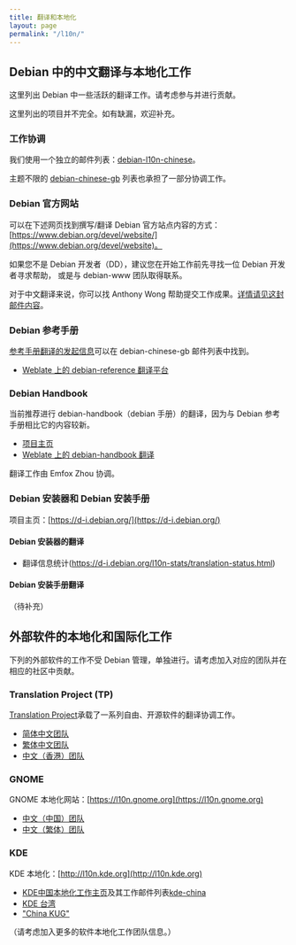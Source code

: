 ```yaml
---
title: 翻译和本地化
layout: page
permalink: "/l10n/"
---
```


## Debian 中的中文翻译与本地化工作

这里列出 Debian 中一些活跃的翻译工作。请考虑参与并进行贡献。

这里列出的项目并不完全。如有缺漏，欢迎补充。

### 工作协调

我们使用一个独立的邮件列表：[debian-l10n-chinese](https://lists.debian.org/debian-l10n-chinese/)。

主题不限的 [debian-chinese-gb](https://lists.debian.org/debian-chinese-gb/)
列表也承担了一部分协调工作。

### Debian 官方网站

可以在下述网页找到撰写/翻译 Debian 官方站点内容的方式：
[https://www.debian.org/devel/website/](https://www.debian.org/devel/website)。

如果您不是 Debian 开发者（DD），建议您在开始工作前先寻找一位 Debian 开发者寻求帮助，
或是与 debian-www 团队取得联系。

对于中文翻译来说，你可以找 Anthony Wong 帮助提交工作成果。[详情请见这封邮件内容](https://lists.debian.org/debian-chinese-gb/2016/11/msg00011.html)。

### Debian 参考手册

[参考手册翻译的发起信息](https://lists.debian.org/debian-chinese-gb/2016/07/msg00012.html)可以在 debian-chinese-gb 邮件列表中找到。

* [Weblate 上的 debian-reference 翻译平台](https://hosted.weblate.org/projects/debian-reference/)

### Debian Handbook

当前推荐进行 debian-handbook（debian 手册）的翻译，因为与 Debian 参考手册相比它的内容较新。

* [项目主页](https://debian-handbook.info/)
* [Weblate 上的 debian-handbook 翻译](https://hosted.weblate.org/projects/debian-handbook/)

翻译工作由 Emfox Zhou 协调。

### Debian 安装器和 Debian 安装手册

项目主页：[https://d-i.debian.org/](https://d-i.debian.org/)

#### Debian 安装器的翻译

* 翻译信息统计(https://d-i.debian.org/l10n-stats/translation-status.html)

#### Debian 安装手册翻译

（待补充）

## 外部软件的本地化和国际化工作

下列的外部软件的工作不受 Debian 管理，单独进行。请考虑加入对应的团队并在相应的社区中贡献。

### Translation Project (TP)

[Translation Project](https://translationproject.org)承载了一系列自由、开源软件的翻译协调工作。

* [简体中文团队](https://translationproject.org/team/zh_CN.html)
* [繁体中文团队](https://translationproject.org/team/zh_TW.html)
* [中文（香港）团队](https://translationproject.org/team/zh_HK.html)

### GNOME

GNOME 本地化网站：[https://l10n.gnome.org](https://l10n.gnome.org)

* [中文（中国）团队](https://l10n.gnome.org/teams/zh_CN)   
* [中文（繁体）团队](https://l10n.gnome.org/teams/zh_trad)

### KDE

KDE 本地化：[http://l10n.kde.org](http://l10n.kde.org)

* [KDE中国本地化工作主页](https://community.kde.org/KDE_Localization/zh-cn)及其工作邮件列表[kde-china](https://mail.kde.org/mailman/listinfo/kde-china)
* [KDE 台湾](http://kde.linux.org.tw/)
* ["China KUG"](http://www.kde-china.org/)

（请考虑加入更多的软件本地化工作团队信息。）
